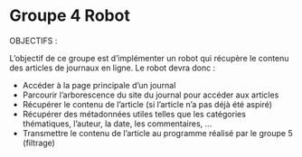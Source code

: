 # Groupe 4 Robot
OBJECTIFS :  

L’objectif de ce groupe est d’implémenter un robot qui récupère le contenu des articles de
journaux en ligne. Le robot devra donc :  

- Accéder à la page principale d’un journal  
- Parcourir l’arborescence du site du journal pour accéder aux articles  
- Récupérer le contenu de l’article (si l’article n’a pas déjà été aspiré)  
- Récupérer des métadonnées utiles telles que les catégories thématiques, l’auteur, la
date, les commentaires, ...  
- Transmettre le contenu de l’article au programme réalisé par le groupe 5 (filtrage)  
